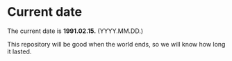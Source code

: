 # Current date

The current date is **1991.02.15.** (YYYY.MM.DD.)

This repository will be good when the world ends, so we will know how long it lasted.